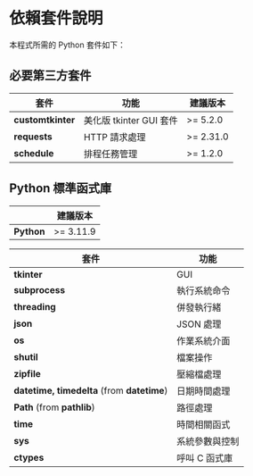 # 依賴套件說明

本程式所需的 Python 套件如下：

## 必要第三方套件

| **套件** | **功能** | **建議版本** |
|---|---|---|
| **customtkinter** | 美化版 tkinter GUI 套件 | >= 5.2.0 |
| **requests** | HTTP 請求處理 | >= 2.31.0 |
| **schedule** | 排程任務管理 | >= 1.2.0 |

## Python 標準函式庫

|| **建議版本** |
|---|---|
| **Python** | >= 3.11.9 |


| **套件** | **功能** |
|---|---|
| **tkinter** | GUI |
| **subprocess** | 執行系統命令 |
| **threading** | 併發執行緒 |
| **json** | JSON 處理 |
| **os** | 作業系統介面 |
| **shutil** | 檔案操作 |
| **zipfile** | 壓縮檔處理 |
| **datetime, timedelta** (from **datetime**) | 日期時間處理 |
| **Path** (from **pathlib**) | 路徑處理 |
| **time** | 時間相關函式 |
| **sys** | 系統參數與控制 |
| **ctypes** | 呼叫 C 函式庫 |






